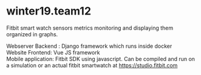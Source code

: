 # winter19.team12

Fitbit smart watch sensors metrics monitoring and displaying them organized in graphs.

Webserver Backend : Django framework which runs inside docker  
Website Frontend: Vue JS framework  
Mobile application: Fitbit SDK using javascript. Can be compiled and run on a simulation or an actual fitbit smartwatch at https://studio.fitbit.com
